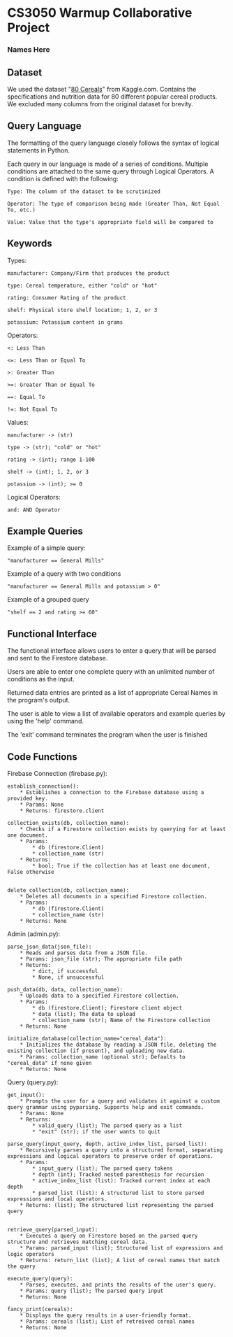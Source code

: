 # CS3050 Warmup Collaborative Project
### Names Here

## Dataset
We used the dataset "[80 Cereals](https://www.kaggle.com/datasets/crawford/80-cereals)" from Kaggle.com. Contains the specifications and nutrition data for 80 different popular cereal products. We excluded many columns from the original dataset for brevity.

## Query Language
The formatting of the query language closely follows the syntax of logical statements in Python.

Each query in our language is made of a series of conditions. Multiple conditions are attached to the same query through Logical Operators. A condition is defined with the following:
    
    Type: The column of the dataset to be scrutinized
    
    Operator: The type of comparison being made (Greater Than, Not Equal To, etc.)
    
    Value: Value that the type's appropriate field will be compared to

## Keywords
Types:
    
    manufacturer: Company/Firm that produces the product
    
    type: Cereal temperature, either "cold" or "hot"
    
    rating: Consumer Rating of the product
    
    shelf: Physical store shelf location; 1, 2, or 3
    
    potassium: Potassium content in grams

Operators:
    
    <: Less Than
    
    <=: Less Than or Equal To
    
    >: Greater Than
    
    >=: Greater Than or Equal To
    
    ==: Equal To
    
    !=: Not Equal To
    
Values:
    
    manufacturer -> (str)
    
    type -> (str); "cold" or "hot"
    
    rating -> (int); range 1-100
    
    shelf -> (int); 1, 2, or 3
    
    potassium -> (int); >= 0

Logical Operators:
    
    and: AND Operator

## Example Queries
Example of a simple query:

    "manufacturer == General Mills"

Example of a query with two conditions

    "manufacturer == General Mills and potassium > 0"

Example of a grouped query

    "shelf == 2 and rating >= 60"


## Functional Interface
The functional interface allows users to enter a query that will be parsed and sent to the Firestore database.

Users are able to enter one complete query with an unlimited number of conditions as the input. 

Returned data entries are printed as a list of appropriate Cereal Names in the program's output.

The user is able to view a list of available operators and example queries by using the 'help' command. 

The 'exit' command terminates the program when the user is finished

## Code Functions
Firebase Connection (firebase.py):

    establish_connection():
        * Establishes a connection to the Firebase database using a provided key.
        * Params: None
        * Returns: firestore.client
    
    collection_exists(db, collection_name):
        * Checks if a Firestore collection exists by querying for at least one document.
        * Params: 
            * db (firestore.Client)
            * collection_name (str)
        * Returns:
            * bool; True if the collection has at least one document, False otherwise


    delete_collection(db, collection_name):
        * Deletes all documents in a specified Firestore collection.
        * Params:
            * db (firestore.Client)
            * collection_name (str)
        * Returns: None

Admin (admin.py):

    parse_json_data(json_file):
        * Reads and parses data from a JSON file.
        * Params: json_file (str); The appropriate file path
        * Returns:
            * dict, if successful
            * None, if unsuccessful

    push_data(db, data, collection_name):
        * Uploads data to a specified Firestore collection.
        * Params:
            * db (firestore.Client); Firestore client object
            * data (list); The data to upload
            * collection_name (str); Name of the Firestore collection
        * Returns: None

    initialize_database(collection_name="cereal_data"):
        * Initializes the database by reading a JSON file, deleting the existing collection (if present), and uploading new data.
        * Params: collection_name (optional str); Defaults to "cereal_data" if none given
        * Returns: None

Query (query.py):

    get_input():
        * Prompts the user for a query and validates it against a custom query grammar using pyparsing. Supports help and exit commands.
        * Params: None
        * Returns:
            * valid_query (list); The parsed query as a list
            * "exit" (str); if the user wants to quit

    parse_query(input_query, depth, active_index_list, parsed_list):
        * Recursively parses a query into a structured format, separating expressions and logical operators to preserve order of operations.
        * Params: 
            * input_query (list); The parsed query tokens
            * depth (int); Tracked nested parenthesis for recursion
            * active_index_list (list): Tracked current index at each depth
            * parsed_list (list): A structured list to store parsed expressions and local operators.
        * Returns: (list); The structured list representing the parsed query


    retrieve_query(parsed_input):
        * Executes a query on Firestore based on the parsed query structure and retrieves matching cereal data.
        * Params: parsed_input (list); Structured list of expressions and logic operators
        * Returns: return_list (list); A list of cereal names that match the query

    execute_query(query):
        * Parses, executes, and prints the results of the user's query.
        * Params: query (list); The parsed query input
        * Returns: None

    fancy_print(cereals):
        * Displays the query results in a user-friendly format.
        * Params: cereals (list); List of retreived cereal names
        * Returns: None
